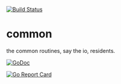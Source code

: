 [![Build Status](https://xplaceholderci.gugagaga.fun/buildStatus/icon?job=kun-lun/common/draft)](https://xplaceholderci.gugagaga.fun/job/kun-lun/job/common/job/draft/)

# common

the common routines, say the io, residents.

[![GoDoc](https://godoc.org/github.com/xplaceholder/common?status.svg)](https://godoc.org/github.com/xplaceholder/common)

[![Go Report Card](https://goreportcard.com/badge/xplaceholder/common)](https://goreportcard.com/report/xplaceholder/common)
